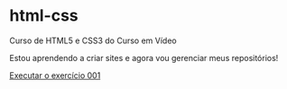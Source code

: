 # html-css
 Curso de HTML5 e CSS3 do Curso em Vídeo

 Estou aprendendo a criar sites e agora vou gerenciar meus repositórios!

 <a href="https://devmatheustelles.github.io/html-css/exercicios/ex001/index.html">Executar o exercício 001</a>
